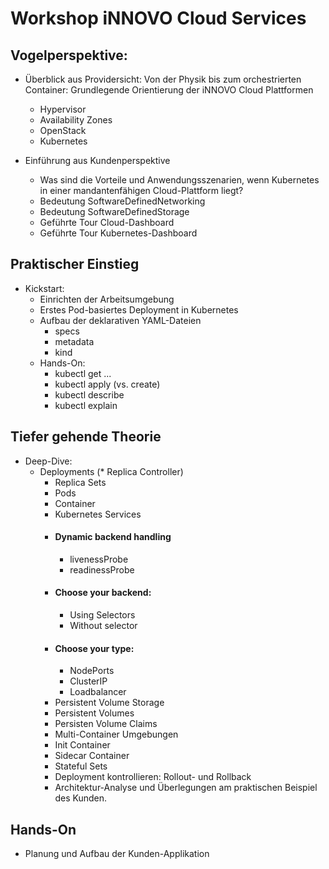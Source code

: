 

# Workshop iNNOVO Cloud Services

## Vogelperspektive: 

* Überblick aus Providersicht: Von der Physik bis zum orchestrierten Container: Grundlegende Orientierung der iNNOVO Cloud Plattformen
	* Hypervisor 
	* Availability Zones
	* OpenStack
	* Kubernetes

* Einführung aus Kundenperspektive
	* Was sind die Vorteile und Anwendungsszenarien, wenn Kubernetes in einer mandantenfähigen Cloud-Plattform liegt?
	* Bedeutung SoftwareDefinedNetworking
	* Bedeutung SoftwareDefinedStorage
	* Geführte Tour Cloud-Dashboard
	* Geführte Tour Kubernetes-Dashboard

## Praktischer Einstieg
* Kickstart: 
	* Einrichten der Arbeitsumgebung
	* Erstes Pod-basiertes Deployment in Kubernetes
  * Aufbau der deklarativen YAML-Dateien
    * specs
    * metadata
    * kind
  * Hands-On: 
    * kubectl get ...
    * kubectl apply (vs. create)
    * kubectl describe
    * kubectl explain

## Tiefer gehende Theorie

* Deep-Dive:
  * Deployments
	  (* Replica Controller)
	  * Replica Sets
    * Pods
    * Container
	* Kubernetes Services
    * #### Dynamic backend handling
      * livenessProbe
      * readinessProbe
    * #### Choose your backend:
      * Using Selectors
      * Without selector
    * #### Choose your type:
      * NodePorts
      * ClusterIP
      * Loadbalancer
	* Persistent Volume Storage
    * Persistent Volumes
    * Persisten Volume Claims
	* Multi-Container Umgebungen
    * Init Container
    * Sidecar Container
	* Stateful Sets
	* Deployment kontrollieren: Rollout- und Rollback
	* Architektur-Analyse und Überlegungen am praktischen Beispiel des Kunden.

## Hands-On
* Planung und Aufbau der Kunden-Applikation
	

